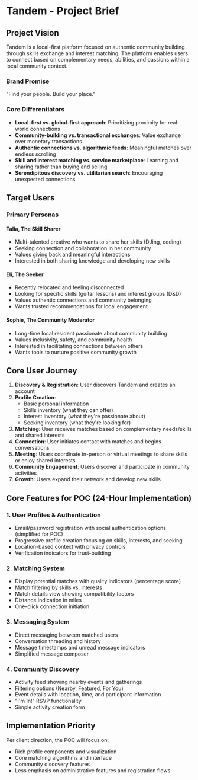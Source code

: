 # Tandem - Project Brief

## Project Vision
Tandem is a local-first platform focused on authentic community building through skills exchange and interest matching. The platform enables users to connect based on complementary needs, abilities, and passions within a local community context.

### Brand Promise
"Find your people. Build your place."

### Core Differentiators
- **Local-first vs. global-first approach**: Prioritizing proximity for real-world connections
- **Community-building vs. transactional exchanges**: Value exchange over monetary transactions
- **Authentic connections vs. algorithmic feeds**: Meaningful matches over endless scrolling
- **Skill and interest matching vs. service marketplace**: Learning and sharing rather than buying and selling
- **Serendipitous discovery vs. utilitarian search**: Encouraging unexpected connections

## Target Users

### Primary Personas

#### Talia, The Skill Sharer
- Multi-talented creative who wants to share her skills (DJing, coding)
- Seeking connection and collaboration in her community
- Values giving back and meaningful interactions
- Interested in both sharing knowledge and developing new skills

#### Eli, The Seeker
- Recently relocated and feeling disconnected
- Looking for specific skills (guitar lessons) and interest groups (D&D)
- Values authentic connections and community belonging
- Wants trusted recommendations for local engagement

#### Sophie, The Community Moderator
- Long-time local resident passionate about community building
- Values inclusivity, safety, and community health
- Interested in facilitating connections between others
- Wants tools to nurture positive community growth

## Core User Journey
1. **Discovery & Registration**: User discovers Tandem and creates an account
2. **Profile Creation**:
   - Basic personal information
   - Skills inventory (what they can offer)
   - Interest inventory (what they're passionate about)
   - Seeking inventory (what they're looking for)
3. **Matching**: User receives matches based on complementary needs/skills and shared interests
4. **Connection**: User initiates contact with matches and begins conversations
5. **Meeting**: Users coordinate in-person or virtual meetings to share skills or enjoy shared interests
6. **Community Engagement**: Users discover and participate in community activities
7. **Growth**: Users expand their network and develop new skills

## Core Features for POC (24-Hour Implementation)

### 1. User Profiles & Authentication
- Email/password registration with social authentication options (simplified for POC)
- Progressive profile creation focusing on skills, interests, and seeking
- Location-based context with privacy controls
- Verification indicators for trust-building

### 2. Matching System
- Display potential matches with quality indicators (percentage score)
- Match filtering by skills vs. interests
- Match details view showing compatibility factors
- Distance indication in miles
- One-click connection initiation

### 3. Messaging System
- Direct messaging between matched users
- Conversation threading and history
- Message timestamps and unread message indicators
- Simplified message composer

### 4. Community Discovery
- Activity feed showing nearby events and gatherings
- Filtering options (Nearby, Featured, For You)
- Event details with location, time, and participant information
- "I'm In!" RSVP functionality
- Simple activity creation form

## Implementation Priority
Per client direction, the POC will focus on:
- Rich profile components and visualization
- Core matching algorithms and interface
- Community discovery features
- Less emphasis on administrative features and registration flows
